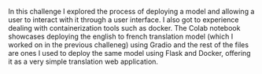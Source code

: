In this challenge I explored the process of deploying a model and allowing a user to interact with it through a user interface. I also got to experience dealing with containerization tools such as docker. The Colab notebook showcases deploying the english to french translation model (which I worked on in the previous challeneg) using Gradio and the rest of the files are ones I used to deploy the same model using Flask and Docker, offering it as a very simple translation web application.   
